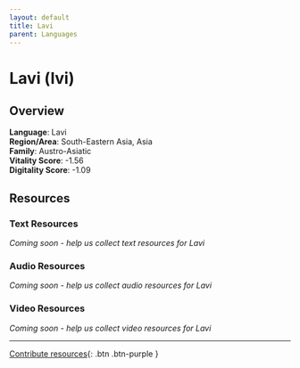 ```yaml
---
layout: default
title: Lavi
parent: Languages
---
```


# Lavi (lvi)

## Overview

**Language**: Lavi  
**Region/Area**: South-Eastern Asia, Asia  
**Family**: Austro-Asiatic  
**Vitality Score**: -1.56  
**Digitality Score**: -1.09  

## Resources

### Text Resources
*Coming soon - help us collect text resources for Lavi*

### Audio Resources
*Coming soon - help us collect audio resources for Lavi*

### Video Resources
*Coming soon - help us collect video resources for Lavi*

---

[Contribute resources](https://fairtrain.github.io/){: .btn .btn-purple }
